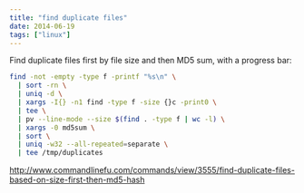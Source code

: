 ```yaml
---
title: "find duplicate files"
date: 2014-06-19
tags: ["linux"]
---
```


Find duplicate files first by file size and then MD5 sum, with a progress bar:

```bash
find -not -empty -type f -printf "%s\n" \
  | sort -rn \
  | uniq -d \
  | xargs -I{} -n1 find -type f -size {}c -print0 \
  | tee \
  | pv --line-mode --size $(find . -type f | wc -l) \
  | xargs -0 md5sum \
  | sort \
  | uniq -w32 --all-repeated=separate \
  | tee /tmp/duplicates
```

http://www.commandlinefu.com/commands/view/3555/find-duplicate-files-based-on-size-first-then-md5-hash


